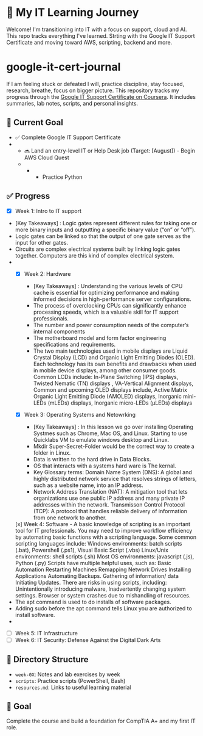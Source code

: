 # 👋 My IT Learning Journey
Welcome! I'm transitioning into IT with a focus on support, cloud and AI. This repo tracks everything I've learned. Strting with the Google IT Support Certificate and moving toward AWS, scripting, backend and more.
# google-it-cert-journal #
If I am feeling stuck or defeated I will, practice discipline, stay focused, research, breathe, focus on bigger picture. 
This repository tracks my progress through the [Google IT Support Certificate on Coursera](https://www.coursera.org/professional-certificates/google-it-support). It includes summaries, lab notes, scripts, and personal insights.


## 🎯 Current Goal
- ✅ Complete Google IT Support Certificate
- - 🔜 Land an entry-level IT or Help Desk job (Target: [August]) - Begin AWS Cloud Quest
  - - - Practice Python

## ✅ Progress
- [x] Week 1: Intro to IT support
- [Key Takeaways] : Logic gates represent different rules for taking one or more binary inputs and outputting a specific binary value (“on” or “off”).
- Logic gates can be linked so that the output of one gate serves as the input for other gates.
- Circuits are complex electrical systems built by linking logic gates together. Computers are this kind of complex electrical system.
-
  - [x] Week 2: Hardware
       - [Key Takeaways] : Understanding the various levels of CPU cache is essential for optimizing performance and making informed decisions in high-performance server configurations.
       - The process of overclocking CPUs can significantly enhance processing speeds, which is a valuable skill for IT support professionals.
       - The number and power consumption needs of the computer’s internal components
       - The motherboard model and form factor engineering specifications and requirements.
       - The two main technologies used in mobile displays are Liquid Crystal Display (LCD) and Organic Light Emitting Diodes (OLED). Each technology has its own benefits and drawbacks when used in mobile device displays, among other consumer goods. 
Common LCDs include:
In-Plane Switching (IPS) displays, Twisted Nematic (TN) displays , VA-Vertical Alignment displays, Common and upcoming OLED displays include, Active Matrix Organic Light Emitting Diode (AMOLED) displays, Inorganic mini-LEDs (mLEDs) displays, Inorganic micro-LEDs (μLEDs) displays
  
  
  - [x] Week 3: Operating Systems and Netowrking
      - [Key Takeaways] : In this lesson we go over installing Operating Systmes such as Chrome, Mac OS, and Linux. Starting to use Quicklabs VM to emulate windows desktop and Linux.
      - Mkdir Super-Secret-Folder would be the correct way to create a folder in Linux.
      - Data is written to the hard drive in Data Blocks.
      - OS that interacts with a systems hard ware is The kernal.
      - Key Glossary terms: Domain Name System (DNS): A global and highly distributed network service that resolves strings of letters, such as a website name, into an IP address.
      -  Network Address Translation (NAT): A mitigation tool that lets organizations use one public IP address and many private IP addresses within the network.
      Transmisson Control Protocol (TCP): A protocol that handles reliable delivery of information from one network to another.

  [x] Week 4: Software
      - A basic knowledge of scripting is an important tool for IT professionals. You may need to improve workflow efficiency by automating basic functions with a scripting language. Some common scripting languages include: Windows environments: batch scripts (.bat), Powershell (.ps1), Visual Basic Script (.vbs)
Linux/Unix environments: shell scripts (.sh)
Most OS environments: javascript (.js), Python (.py)
Scripts have multiple helpful uses, such as: Basic Automation Restarting Machines Remapping Network Drives Installing Applications Automating Backups. Gathering of information/ data Initiating Updates. There are risks in using scripts, including: Unintentionally introducing malware, Inadvertently changing system settings. Browser or system crashes due to mishandling of resources.
 - The apt command is used to do installs of software packages.
-  Adding sudo before the apt command tells Linux you are authorized to install software.
- 
- [ ] Week 5: IT Infrastructure
- [ ] Week 6: IT Security: Defense Against the Digital Dark Arts 

## 📁 Directory Structure
- `week-0X`: Notes and lab exercises by week
- `scripts`: Practice scripts (PowerShell, Bash)
- `resources.md`: Links to useful learning material

## 🧠 Goal
Complete the course and build a foundation for CompTIA A+ and my first IT role.
